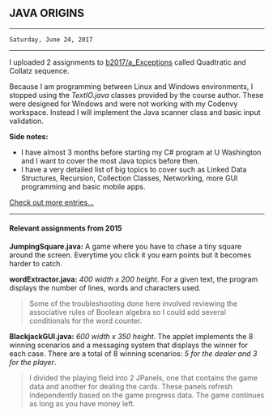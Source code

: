 ## JAVA ORIGINS ##

------------
	Saturday, June 24, 2017

------------

I uploaded 2 assignments to [b2017/a_Exceptions](https://github.com/MikeBendorf11/JavaLearning/tree/master/b2017/a_Exceptions) called Quadtratic and Collatz sequence. 

Because I am programming between Linux and Windows environments, I stopped using the *TextIO.java* classes provided by the course author. These were designed for Windows and were not working with my Codenvy workspace. 
Instead I will implement the Java scanner class and basic input validation.  

**Side notes:**

- I have almost 3 months before starting my C# program at U Washington and I want to cover the most Java topics before then.  
- I have a very detailed list of big topics to cover such as Linked Data Structures, Recursion, Collection Classes, Networking, more GUI programming and basic mobile apps. 

[Check out more entries...](https://github.com/MikeBendorf11/JavaLearning/wiki "JavaLearning/wiki")

------------------------------------


#### Relevant assignments from 2015 ####

**JumpingSquare.java:** A game where you have to chase a tiny square around the screen. Everytime you click it you earn points but it becomes harder to catch. 

**wordExtractor.java:** *400 width x 200 height*. For a given text, the program displays the number of lines, words and characters used.
>Some of the troubleshooting done here involved reviewing the associative rules of Boolean algebra so I could add several conditionals for the word counter.

**BlackjackGUI.java:** *600 width x 350 height*. The applet implements the 8 winning scenarios and a messaging system that displays the winner for each case. There are a total of 8 winning scenarios: *5 for the dealer and 3 for the player*. 
>I divided the playing field into 2 JPanels, one that contains the game data and another for dealing the cards. These panels refresh independently based on the game progress data. The game continues as long as you have money left.